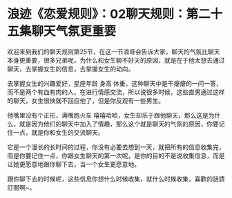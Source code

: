 # 浪迹《恋爱规则》：02聊天规则：第二十五集聊天气氛更重要

欢迎来到我们的聊天规则第25节，在这一节浪哥会告诉大家，聊天的气氛比聊天本身更重要，很多兄弟呢，为什么和女生聊不好天的原因，就是在于他太想去通过聊天，去掌握女生的信息，去掌握女生的动向。

去掌握女生的兴趣爱好，星座年龄 身高 体重，这种聊天中是干瘪瘪的一问一答，而不是两个有血有肉的人，在进行情感交流，所以说很多时候，这些直男通过这样的聊天，女生很快就不回应他了，但是你反观有一些男生。

他嘴里没有个正形，满嘴跑火车 嘻嘻哈哈，女生却乐于跟他聊天，那么这是为什么，就是因为他们的聊天中加入了情趣，那么这个就是聊天的气氛的原因，你要记住一点，就是你和女生的交流聊天。

它是一个漫长的长时间的过程，你没有必要去想到一天，就把所有的信息收集完，而是你要记住一点，你跟女生聊天的第一次呢，是你的目的不是说收集信息，而是让她更愿意地跟你聊下去，当一个女生更愿意地。

跟你聊下去的时候呢，这些信息你想什么时候收集，就什么时候收集，喜歡的話請訂閱啊~。